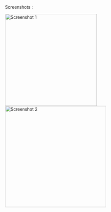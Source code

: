 Screenshots :

<img width="300" alt="Screenshot 1" src="https://github.com/user-attachments/assets/902832a0-8e77-4239-9dfb-ad2aeea6971a">
<img width="330" alt="Screenshot 2" src="https://github.com/user-attachments/assets/fdd106bc-a03a-431d-8125-3b37f731cb1e">

